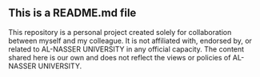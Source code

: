 ## This is a README.md file
This repository is a personal project created solely for collaboration between myself and my colleague. It is not affiliated with, endorsed by, or related to AL-NASSER UNIVERSITY in any official capacity. The content shared here is our own and does not reflect the views or policies of AL-NASSER UNIVERSITY.
